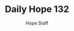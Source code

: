 ---
image: /assets/img/daily-hope-default-artwork.png
title: Daily Hope 132
number: 132
categories:
  - Daily Hope
author: Hope Staff
notes: Daily Hope 132
embed: >-
  <iframe style="border-radius:12px" src="https://open.spotify.com/embed/episode/5VlUdDxaEi0wypV2DVfeQI?utm_source=generator" width="100%" height="352" frameBorder="0" allowfullscreen="" allow="autoplay; clipboard-write; encrypted-media; fullscreen; picture-in-picture" loading="lazy"></iframe>
---